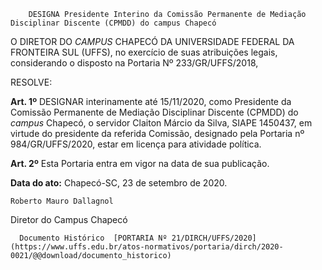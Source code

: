         DESIGNA Presidente Interino da Comissão Permanente de Mediação Disciplinar Discente (CPMDD) do campus Chapecó  

O DIRETOR DO *CAMPUS* CHAPECÓ DA UNIVERSIDADE FEDERAL DA FRONTEIRA SUL (UFFS), no exercício de suas atribuições legais, considerando o disposto na Portaria Nº 233/GR/UFFS/2018,

  

 RESOLVE:

  

 **Art. 1º** DESIGNAR interinamente até 15/11/2020, como Presidente da Comissão Permanente de Mediação Disciplinar Discente (CPMDD) do *campus* Chapecó, o servidor Claiton Márcio da Silva, SIAPE 1450437, em virtude do presidente da referida Comissão, designado pela Portaria nº 984/GR/UFFS/2020, estar em licença para atividade política.

  

  

  

 **Art. 2º** Esta Portaria entra em vigor na data de sua publicação.

   **Data do ato:** Chapecó-SC, 23 de setembro de 2020.   
 

    Roberto Mauro Dallagnol   
 Diretor do Campus Chapecó 

      Documento Histórico  [PORTARIA Nº 21/DIRCH/UFFS/2020](https://www.uffs.edu.br/atos-normativos/portaria/dirch/2020-0021/@@download/documento_historico)     
      